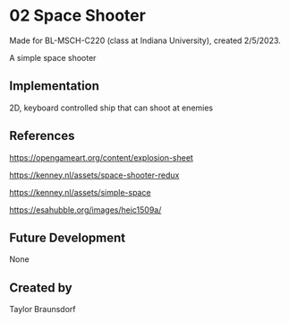 # 02 Space Shooter

Made for BL-MSCH-C220 (class at Indiana University), created 2/5/2023.

A simple space shooter

## Implementation
2D, keyboard controlled ship that can shoot at enemies

## References
https://opengameart.org/content/explosion-sheet

https://kenney.nl/assets/space-shooter-redux

https://kenney.nl/assets/simple-space

https://esahubble.org/images/heic1509a/

## Future Development
None

## Created by
Taylor Braunsdorf
